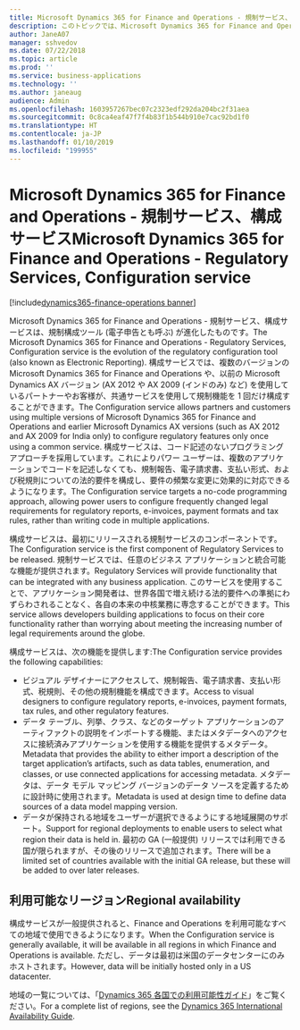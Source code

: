 ```yaml
---
title: Microsoft Dynamics 365 for Finance and Operations - 規制サービス、構成サービス
description: このトピックでは、Microsoft Dynamics 365 for Finance and Operations - 規制サービスの一部としてリリースされる構成サービスについて説明します。
author: JaneA07
manager: sshvedov
ms.date: 07/22/2018
ms.topic: article
ms.prod: ''
ms.service: business-applications
ms.technology: ''
ms.author: janeaug
audience: Admin
ms.openlocfilehash: 1603957267bec07c2323edf292da204bc2f31aea
ms.sourcegitcommit: 0c8ca4eaf47f7f4b83f1b544b910e7cac92bd1f0
ms.translationtype: HT
ms.contentlocale: ja-JP
ms.lasthandoff: 01/10/2019
ms.locfileid: "199955"
---
```

#  <a name="microsoft-dynamics-365-for-finance-and-operations---regulatory-services-configuration-service"></a><span data-ttu-id="c3d17-103">Microsoft Dynamics 365 for Finance and Operations - 規制サービス、構成サービス</span><span class="sxs-lookup"><span data-stu-id="c3d17-103">Microsoft Dynamics 365 for Finance and Operations - Regulatory Services, Configuration service</span></span> 

[!include[dynamics365-finance-operations banner](../includes/dynamics365-finance-operations.md)]




<span data-ttu-id="c3d17-104">Microsoft Dynamics 365 for Finance and Operations - 規制サービス、構成サービスは、規制構成ツール (電子申告とも呼ぶ) が進化したものです。</span><span class="sxs-lookup"><span data-stu-id="c3d17-104">The Microsoft Dynamics 365 for Finance and Operations - Regulatory Services, Configuration service is the evolution of the regulatory configuration tool (also known as Electronic Reporting).</span></span> <span data-ttu-id="c3d17-105">構成サービスでは、複数のバージョンの Microsoft Dynamics 365 for Finance and Operations や、以前の Microsoft Dynamics AX バージョン (AX 2012 や AX 2009 (インドのみ) など) を使用しているパートナーやお客様が、共通サービスを使用して規制機能を 1 回だけ構成することができます。</span><span class="sxs-lookup"><span data-stu-id="c3d17-105">The Configuration service allows partners and customers using multiple versions of Microsoft Dynamics 365 for Finance and Operations and earlier Microsoft Dynamics AX versions (such as AX 2012 and AX 2009 for India only) to configure regulatory features only once using a common service.</span></span> <span data-ttu-id="c3d17-106">構成サービスは、コード記述のないプログラミング アプローチを採用しています。これによりパワー ユーザーは、複数のアプリケーションでコードを記述しなくても、規制報告、電子請求書、支払い形式、および税規則についての法的要件を構成し、要件の頻繁な変更に効果的に対応できるようになります。</span><span class="sxs-lookup"><span data-stu-id="c3d17-106">The Configuration service targets a no-code programming approach, allowing power users to configure frequently changed legal requirements for regulatory reports, e-invoices, payment formats and tax rules, rather than writing code in multiple applications.</span></span> 

<span data-ttu-id="c3d17-107">構成サービスは、最初にリリースされる規制サービスのコンポーネントです。</span><span class="sxs-lookup"><span data-stu-id="c3d17-107">The Configuration service is the first component of Regulatory Services to be released.</span></span> <span data-ttu-id="c3d17-108">規制サービスでは、任意のビジネス アプリケーションと統合可能な機能が提供されます。</span><span class="sxs-lookup"><span data-stu-id="c3d17-108">Regulatory Services will provide functionality that can be integrated with any business application.</span></span> <span data-ttu-id="c3d17-109">このサービスを使用することで、アプリケーション開発者は、世界各国で増え続ける法的要件への準拠にわずらわされることなく、各自の本来の中核業務に専念することができます。</span><span class="sxs-lookup"><span data-stu-id="c3d17-109">This service allows developers building applications to focus on their core functionality rather than worrying about meeting the increasing number of legal requirements around the globe.</span></span> 

<span data-ttu-id="c3d17-110">構成サービスは、次の機能を提供します:</span><span class="sxs-lookup"><span data-stu-id="c3d17-110">The Configuration service provides the following capabilities:</span></span>

-   <span data-ttu-id="c3d17-111">ビジュアル デザイナーにアクセスして、規制報告、電子請求書、支払い形式、税規則、その他の規制機能を構成できます。</span><span class="sxs-lookup"><span data-stu-id="c3d17-111">Access to visual designers to configure regulatory reports, e-invoices, payment formats, tax rules, and other regulatory features.</span></span> 
-   <span data-ttu-id="c3d17-112">データ テーブル、列挙、クラス、などのターゲット アプリケーションのアーティファクトの説明をインポートする機能、またはメタデータへのアクセスに接続済みアプリケーションを使用する機能を提供するメタデータ。</span><span class="sxs-lookup"><span data-stu-id="c3d17-112">Metadata that provides the ability to either import a description of the target application’s artifacts, such as data tables, enumeration, and classes, or use connected applications for accessing metadata.</span></span> <span data-ttu-id="c3d17-113">メタデータは、データ モデル マッピング バージョンのデータ ソースを定義するために設計時に使用されます。</span><span class="sxs-lookup"><span data-stu-id="c3d17-113">Metadata is used at design time to define data sources of a data model mapping version.</span></span> 
-   <span data-ttu-id="c3d17-114">データが保持される地域をユーザーが選択できるようにする地域展開のサポート。</span><span class="sxs-lookup"><span data-stu-id="c3d17-114">Support for regional deployments to enable users to select what region their data is held in.</span></span> <span data-ttu-id="c3d17-115">最初の GA (一般提供) リリースでは利用できる国が限られますが、その後のリリースで追加されます。</span><span class="sxs-lookup"><span data-stu-id="c3d17-115">There will be a limited set of countries available with the initial GA release, but these will be added to over later releases.</span></span>    

## <a name="regional-availability"></a><span data-ttu-id="c3d17-116">利用可能なリージョン</span><span class="sxs-lookup"><span data-stu-id="c3d17-116">Regional availability</span></span>
<span data-ttu-id="c3d17-117">構成サービスが一般提供されると、Finance and Operations を利用可能なすべての地域で使用できるようになります。</span><span class="sxs-lookup"><span data-stu-id="c3d17-117">When the Configuration service is generally available, it will be available in all regions in which Finance and Operations is available.</span></span> <span data-ttu-id="c3d17-118">ただし、データは最初は米国のデータセンターにのみホストされます。</span><span class="sxs-lookup"><span data-stu-id="c3d17-118">However, data will be initially hosted only in a US datacenter.</span></span>

<span data-ttu-id="c3d17-119">地域の一覧については、「[Dynamics 365 各国での利用可能性ガイド](https://aka.ms/dynamics_365_international_availability_deck)」をご覧ください。</span><span class="sxs-lookup"><span data-stu-id="c3d17-119">For a complete list of regions, see the [Dynamics 365 International Availability Guide](https://aka.ms/dynamics_365_international_availability_deck).</span></span>
